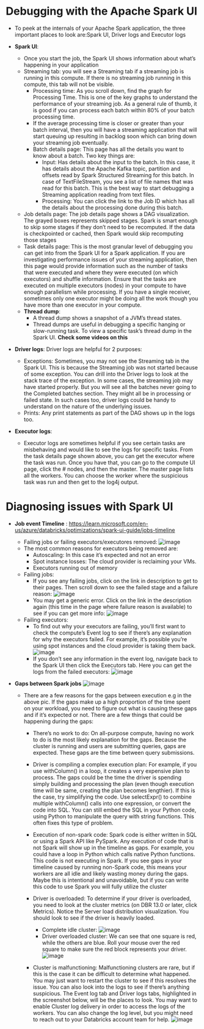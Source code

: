 # Debugging with the Apache Spark UI
*  To peek at the internals of your Apache Spark application, the three important places to look are:Spark UI, Driver logs and Executor logs
* **Spark UI**:
  * Once you start the job, the Spark UI shows information about what’s happening in your application
  * Streaming tab: you will see a Streaming tab if a streaming job is running in this compute. If there is no streaming job running in this compute, this tab will not be visible.
    * Processing time: As you scroll down, find the graph for Processing Time. This is one of the key graphs to understand the performance of your streaming job. As a general rule of thumb, it is good if you can process each batch within 80% of your batch processing time.
    * If the average processing time is closer or greater than your batch interval, then you will have a streaming application that will start queuing up resulting in backlog soon which can bring down your streaming job eventually.
    * Batch details page: This page has all the details you want to know about a batch. Two key things are:
        * Input: Has details about the input to the batch. In this case, it has details about the Apache Kafka topic, partition and offsets read by Spark Structured Streaming for this batch. In case of TextFileStream, you see a list of file names that was read for this batch. This is the best way to start debugging a Streaming application reading from text files.
        * Processing: You can click the link to the Job ID which has all the details about the processing done during this batch.
  * Job details page: The job details page shows a DAG visualization. The grayed boxes represents skipped stages. Spark is smart enough to skip some stages if they don’t need to be recomputed. If the data is checkpointed or cached, then Spark would skip recomputing those stages
  * Task details page: This is the most granular level of debugging you can get into from the Spark UI for a Spark application. If you are investigating performance issues of your streaming application, then this page would provide information such as the number of tasks that were executed and where they were executed (on which executors) and shuffle information. Ensure that the tasks are executed on multiple executors (nodes) in your compute to have enough parallelism while processing. If you have a single receiver, sometimes only one executor might be doing all the work though you have more than one executor in your compute.
  * **Thread dump**:
      * A thread dump shows a snapshot of a JVM’s thread states.
      * Thread dumps are useful in debugging a specific hanging or slow-running task. To view a specific task’s thread dump in the Spark UI. **Check some videos on this**

* **Driver logs**: Driver logs are helpful for 2 purposes:
  * Exceptions: Sometimes, you may not see the Streaming tab in the Spark UI. This is because the Streaming job was not started because of some exception. You can drill into the Driver logs to look at the stack trace of the exception. In some cases, the streaming job may have started properly. But you will see all the batches never going to the Completed batches section. They might all be in processing or failed state. In such cases too, driver logs could be handy to understand on the nature of the underlying issues.
  * Prints: Any print statements as part of the DAG shows up in the logs too.

* **Executor logs**:
  * Executor logs are sometimes helpful if you see certain tasks are misbehaving and would like to see the logs for specific tasks. From the task details page shown above, you can get the executor where the task was run. Once you have that, you can go to the compute UI page, click the # nodes, and then the master. The master page lists all the workers. You can choose the worker where the suspicious task was run and then get to the log4j output.


# Diagnosing issues with Spark UI

* **Job event Timeline** : https://learn.microsoft.com/en-us/azure/databricks/optimizations/spark-ui-guide/jobs-timeline
   * Failing jobs or failing executors/executores removed:
     ![image](https://github.com/user-attachments/assets/295eda2b-78d3-4971-b6d9-28b022cbd166)
   * The most common reasons for executors being removed are:
      * Autoscaling: In this case it’s expected and not an error
      * Spot instance losses: The cloud provider is reclaiming your VMs.
      * Executors running out of memory
   * Failing jobs:
      * If you see any failing jobs, click on the link in description to get to their pages. Then scroll down to see the failed stage and a failure reason:
        ![image](https://github.com/user-attachments/assets/6e4aae90-cf73-4cba-a89a-09084a7b3312)
      * You may get a generic error. Click on the link in the description again (this time in the page where failure reason is available) to see if you can get more info:
        ![image](https://github.com/user-attachments/assets/a6d6e29c-633b-4a25-9e4b-20e0e86ac3e3)
    * Failing executors:
       * To find out why your executors are failing, you’ll first want to check the compute’s Event log to see if there’s any explanation for why the executors failed. For example, it’s possible you’re using spot instances and the cloud provider is taking them back.
         ![image](https://github.com/user-attachments/assets/e15a2f10-258c-4308-bfb4-5b3b82ebec11)
       * If you don’t see any information in the event log, navigate back to the Spark UI then click the Executors tab. Here you can get the logs from the failed executors:
         ![image](https://github.com/user-attachments/assets/0237dc47-7a1e-472d-ae9d-e29efd6968c3)
  

* **Gaps between Spark jobs**
  ![image](https://github.com/user-attachments/assets/343ead6a-b85f-48cd-970f-b1e45e757c9a)
   * There are a few reasons for the gaps between execution e.g in the above pic. If the gaps make up a high proportion of the time spent on your workload, you need to figure out what is causing these gaps and if it’s expected or not. There are a few things that could be happening during the gaps:
      * There’s no work to do: On all-purpose compute, having no work to do is the most likely explanation for the gaps. Because the cluster is running and users are submitting queries, gaps are expected. These gaps are the time between query submissions.
      * Driver is compiling a complex execution plan: For example, if you use withColumn() in a loop, it creates a very expensive plan to process. The gaps could be the time the driver is spending simply building and processing the plan (even though execution time will be same, creating the plan becomes lengthier). If this is the case, try simplifying the code. Use selectExpr() to combine multiple withColumn() calls into one expression, or convert the code into SQL. You can still embed the SQL in your Python code, using Python to manipulate the query with string functions. This often fixes this type of problem. 
      * Execution of non-spark code: Spark code is either written in SQL or using a Spark API like PySpark. Any execution of code that is not Spark will show up in the timeline as gaps. For example, you could have a loop in Python which calls native Python functions. This code is not executing in Spark. If you see gaps in your timeline caused by running non-Spark code, this means your workers are all idle and likely wasting money during the gaps. Maybe this is intentional and unavoidable, but if you can write this code to use Spark you will fully utilize the cluster
      * Driver is overloaded: To determine if your driver is overloaded, you need to look at the cluster metrics (on DBR 13.0 or later, click Metrics). Notice the Server load distribution visualization. You should look to see if the driver is heavily loaded.
          * Complete idle cluster:
            ![image](https://github.com/user-attachments/assets/ef5fea43-c14a-474f-902d-5b27c974118b)
          * Driver overloaded cluster: We can see that one square is red, while the others are blue. Roll your mouse over the red square to make sure the red block represents your driver.
            ![image](https://github.com/user-attachments/assets/923586ad-4b5b-42d4-a962-01de3d839949)
 
      * Cluster is malfunctioning: Malfunctioning clusters are rare, but if this is the case it can be difficult to determine what happened. You may just want to restart the cluster to see if this resolves the issue. You can also look into the logs to see if there’s anything suspicious. The Event log tab and Driver logs tabs, highlighted in the screenshot below, will be the places to look. You may want to enable Cluster log delivery in order to access the logs of the workers. You can also change the log level, but you might need to reach out to your Databricks account team for help.
        ![image](https://github.com/user-attachments/assets/a02fee7e-de6b-428b-b2b0-79d9be878b60)


     


